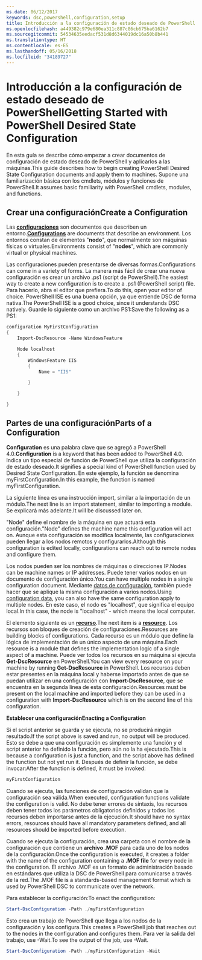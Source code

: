 ```yaml
---
ms.date: 06/12/2017
keywords: dsc,powershell,configuration,setup
title: Introducción a la configuración de estado deseado de PowerShell
ms.openlocfilehash: a449382c979e680ea311c887c86cb675ba6162b7
ms.sourcegitcommit: 54534635eedacf531d8d6344019dc16a50b8b441
ms.translationtype: HT
ms.contentlocale: es-ES
ms.lasthandoff: 05/16/2018
ms.locfileid: "34189727"
---
```

# <a name="getting-started-with-powershell-desired-state-configuration"></a><span data-ttu-id="43a5b-103">Introducción a la configuración de estado deseado de PowerShell</span><span class="sxs-lookup"><span data-stu-id="43a5b-103">Getting Started with PowerShell Desired State Configuration</span></span> #

<span data-ttu-id="43a5b-104">En esta guía se describe cómo empezar a crear documentos de configuración de estado deseado de PowerShell y aplicarlos a las máquinas.</span><span class="sxs-lookup"><span data-stu-id="43a5b-104">This guide describes how to begin creating PowerShell Desired State Configuration documents and apply them to machines.</span></span> <span data-ttu-id="43a5b-105">Supone una familiarización básica con los cmdlets, módulos y funciones de PowerShell.</span><span class="sxs-lookup"><span data-stu-id="43a5b-105">It assumes basic familiarity with PowerShell cmdlets, modules, and functions.</span></span>


## <a name="create-a-configuration"></a><span data-ttu-id="43a5b-106">Crear una configuración</span><span class="sxs-lookup"><span data-stu-id="43a5b-106">Create a Configuration</span></span> ##

<span data-ttu-id="43a5b-107">Las [**configuraciones**](https://msdn.microsoft.com/powershell/dsc/configurations) son documentos que describen un entorno.</span><span class="sxs-lookup"><span data-stu-id="43a5b-107">[**Configurations**](https://msdn.microsoft.com/powershell/dsc/configurations) are documents that describe an environment.</span></span> <span data-ttu-id="43a5b-108">Los entornos constan de elementos "**nodo**", que normalmente son máquinas físicas o virtuales.</span><span class="sxs-lookup"><span data-stu-id="43a5b-108">Environments consist of "**nodes**", which are commonly virtual or physical machines.</span></span>

<span data-ttu-id="43a5b-109">Las configuraciones pueden presentarse de diversas formas.</span><span class="sxs-lookup"><span data-stu-id="43a5b-109">Configurations can come in a variety of forms.</span></span> <span data-ttu-id="43a5b-110">La manera más fácil de crear una nueva configuración es crear un archivo .ps1 (script de PowerShell).</span><span class="sxs-lookup"><span data-stu-id="43a5b-110">The easiest way to create a new configuration is to create a .ps1 (PowerShell script) file.</span></span> <span data-ttu-id="43a5b-111">Para hacerlo, abra el editor que prefiera.</span><span class="sxs-lookup"><span data-stu-id="43a5b-111">To do this, open your editor of choice.</span></span> <span data-ttu-id="43a5b-112">PowerShell ISE es una buena opción, ya que entiende DSC de forma nativa.</span><span class="sxs-lookup"><span data-stu-id="43a5b-112">The PowerShell ISE is a good choice, since it understands DSC natively.</span></span> <span data-ttu-id="43a5b-113">Guarde lo siguiente como un archivo PS1:</span><span class="sxs-lookup"><span data-stu-id="43a5b-113">Save the following as a PS1:</span></span>

```powershell
configuration MyFirstConfiguration
{
    Import-DscResource -Name WindowsFeature

    Node localhost
    {
        WindowsFeature IIS
        {
            Name = "IIS"

        }

    }

}
```
## <a name="parts-of-a-configuration"></a><span data-ttu-id="43a5b-114">Partes de una configuración</span><span class="sxs-lookup"><span data-stu-id="43a5b-114">Parts of a Configuration</span></span> ##
<span data-ttu-id="43a5b-115">**Configuration** es una palabra clave que se agregó a PowerShell 4.0.</span><span class="sxs-lookup"><span data-stu-id="43a5b-115">**Configuration** is a keyword that has been added to PowerShell 4.0.</span></span> <span data-ttu-id="43a5b-116">Indica un tipo especial de función de PowerShell que utiliza la configuración de estado deseado.</span><span class="sxs-lookup"><span data-stu-id="43a5b-116">It signifies a special kind of PowerShell function used by Desired State Configuration.</span></span> <span data-ttu-id="43a5b-117">En este ejemplo, la función se denomina myFirstConfiguration.</span><span class="sxs-lookup"><span data-stu-id="43a5b-117">In this example, the function is named myFirstConfiguration.</span></span>

<span data-ttu-id="43a5b-118">La siguiente línea es una instrucción import, similar a la importación de un módulo.</span><span class="sxs-lookup"><span data-stu-id="43a5b-118">The next line is an import statement, similar to importing a module.</span></span> <span data-ttu-id="43a5b-119">Se explicará más adelante.</span><span class="sxs-lookup"><span data-stu-id="43a5b-119">It will be discussed later on.</span></span>

<span data-ttu-id="43a5b-120">"Node" define el nombre de la máquina en que actuará esta configuración.</span><span class="sxs-lookup"><span data-stu-id="43a5b-120">"Node" defines the machine name this configuration will act on.</span></span> <span data-ttu-id="43a5b-121">Aunque esta configuración se modifica localmente, las configuraciones pueden llegar a los nodos remotos y configurarlos.</span><span class="sxs-lookup"><span data-stu-id="43a5b-121">Although this configuration is edited locally, configurations can reach out to remote nodes and configure them.</span></span>

<span data-ttu-id="43a5b-122">Los nodos pueden ser los nombres de máquinas o direcciones IP.</span><span class="sxs-lookup"><span data-stu-id="43a5b-122">Nodes can be machine names or IP addresses.</span></span> <span data-ttu-id="43a5b-123">Puede tener varios nodos en un documento de configuración único.</span><span class="sxs-lookup"><span data-stu-id="43a5b-123">You can have multiple nodes in a single configuration document.</span></span> <span data-ttu-id="43a5b-124">Mediante [datos de configuración](https://msdn.microsoft.com/powershell/dsc/configdata), también puede hacer que se aplique la misma configuración a varios nodos.</span><span class="sxs-lookup"><span data-stu-id="43a5b-124">Using [configuration data](https://msdn.microsoft.com/powershell/dsc/configdata), you can also have the same configuration apply to multiple nodes.</span></span> <span data-ttu-id="43a5b-125">En este caso, el nodo es "localhost", que significa el equipo local.</span><span class="sxs-lookup"><span data-stu-id="43a5b-125">In this case, the node is "localhost" - which means the local computer.</span></span>

<span data-ttu-id="43a5b-126">El elemento siguiente es un [**recurso**](https://msdn.microsoft.com/powershell/dsc/resources).</span><span class="sxs-lookup"><span data-stu-id="43a5b-126">The next item is a [**resource**](https://msdn.microsoft.com/powershell/dsc/resources).</span></span> <span data-ttu-id="43a5b-127">Los recursos son bloques de creación de configuraciones.</span><span class="sxs-lookup"><span data-stu-id="43a5b-127">Resources are building blocks of configurations.</span></span> <span data-ttu-id="43a5b-128">Cada recurso es un módulo que define la lógica de implementación de un único aspecto de una máquina.</span><span class="sxs-lookup"><span data-stu-id="43a5b-128">Each resource is a module that defines the implementation logic of a single aspect of a machine.</span></span> <span data-ttu-id="43a5b-129">Puede ver todos los recursos en su máquina si ejecuta **Get-DscResource** en PowerShell.</span><span class="sxs-lookup"><span data-stu-id="43a5b-129">You can view every resource on your machine by running **Get-DscResource** in PowerShell.</span></span> <span data-ttu-id="43a5b-130">Los recursos deben estar presentes en la máquina local y haberse importado antes de que se puedan utilizar en una configuración con **Import-DscResource**, que se encuentra en la segunda línea de esta configuración.</span><span class="sxs-lookup"><span data-stu-id="43a5b-130">Resources must be present on the local machine and imported before they can be used in a configuration with **Import-DscResource** which is on the second line of this configuration.</span></span>

<span data-ttu-id="43a5b-131">**Establecer una configuración**</span><span class="sxs-lookup"><span data-stu-id="43a5b-131">**Enacting a Configuration**</span></span>

<span data-ttu-id="43a5b-132">Si el script anterior se guarda y se ejecuta, no se producirá ningún resultado.</span><span class="sxs-lookup"><span data-stu-id="43a5b-132">If the script above is saved and run, no output will be produced.</span></span> <span data-ttu-id="43a5b-133">Esto se debe a que una configuración es simplemente una función y el script anterior ha definido la función, pero aún no la ha ejecutado.</span><span class="sxs-lookup"><span data-stu-id="43a5b-133">This is because a configuration is just a function, and the script above has defined the function but not yet run it.</span></span> <span data-ttu-id="43a5b-134">Después de definir la función, se debe invocar:</span><span class="sxs-lookup"><span data-stu-id="43a5b-134">After the function is defined, it must be invoked:</span></span>
```powershell
myFirstConfiguration
```

<span data-ttu-id="43a5b-135">Cuando se ejecuta, las funciones de configuración validan que la configuración sea válida.</span><span class="sxs-lookup"><span data-stu-id="43a5b-135">When executed, configuration functions validate the configuration is valid.</span></span> <span data-ttu-id="43a5b-136">No debe tener errores de sintaxis, los recursos deben tener todos los parámetros obligatorios definidos y todos los recursos deben importarse antes de la ejecución.</span><span class="sxs-lookup"><span data-stu-id="43a5b-136">It should have no syntax errors, resources should have all mandatory parameters defined, and all resources should be imported before execution.</span></span>

<span data-ttu-id="43a5b-137">Cuando se ejecuta la configuración, crea una carpeta con el nombre de la configuración que contiene un **archivo .MOF** para cada uno de los nodos de la configuración.</span><span class="sxs-lookup"><span data-stu-id="43a5b-137">Once the configuration is executed, it creates a folder with the name of the configuration containing a **.MOF file** for every node in the configuration.</span></span> <span data-ttu-id="43a5b-138">El archivo .MOF es un formato de administración basado en estándares que utiliza la DSC de PowerShell para comunicarse a través de la red.</span><span class="sxs-lookup"><span data-stu-id="43a5b-138">The .MOF file is a standards-based management format which is used by PowerShell DSC to communicate over the network.</span></span>

<span data-ttu-id="43a5b-139">Para establecer la configuración:</span><span class="sxs-lookup"><span data-stu-id="43a5b-139">To enact the configuration:</span></span>
```powershell
Start-DscConfiguration -Path ./myFirstConfiguration
```
<span data-ttu-id="43a5b-140">Esto crea un trabajo de PowerShell que llega a los nodos de la configuración y los configura.</span><span class="sxs-lookup"><span data-stu-id="43a5b-140">This creates a PowerShell job that reaches out to the nodes in the configuration and configures them.</span></span> <span data-ttu-id="43a5b-141">Para ver la salida del trabajo, use -Wait.</span><span class="sxs-lookup"><span data-stu-id="43a5b-141">To see the output of the job, use -Wait.</span></span>
```powershell
Start-DscConfiguration -Path ./myFirstConfiguration -Wait
```